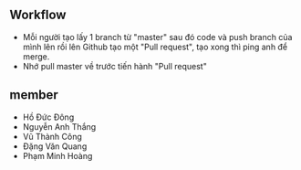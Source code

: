## Workflow
- Mỗi người tạo lấy 1 branch từ "master" sau đó code và push branch của mình lên rồi lên Github tạo một "Pull request", tạo xong thì ping anh để merge.
- Nhớ pull master về trước tiến hành "Pull request"

## member
- Hồ Đức Đông
- Nguyễn Anh Thắng
- Vũ Thành Công
- Đặng Văn Quang
- Phạm Minh Hoàng
